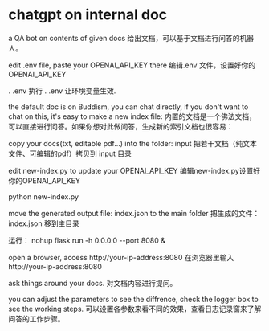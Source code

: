 # chatgpt on internal doc
 a QA bot on contents of given docs
给出文档，可以基于文档进行问答的机器人。

edit .env file, paste your OPENAI_API_KEY there
编辑.env 文件，设置好你的OPENAI_API_KEY

. .env
执行 . .env 让环境变量生效.

the default doc is on Buddism, you can chat directly, if you don't want to chat on this, it's easy to make a new index file:
内置的文档是一个佛法文档，可以直接进行问答。如果你想对此做问答，生成新的索引文档也很容易：

copy your docs(txt, editable pdf...) into the folder: input
把若干文档（纯文本文件、可编辑的pdf）拷贝到 input 目录

edit new-index.py to update your OPENAI_API_KEY
编辑new-index.py设置好你的OPENAI_API_KEY

python new-index.py

move the generated output file: index.json to the main folder
把生成的文件：index.json 移到主目录

运行：
nohup flask run -h 0.0.0.0 --port 8080 &

open a browser, access http://your-ip-address:8080
在浏览器里输入 http://your-ip-address:8080

ask things around your docs.
对文档内容进行提问。

you can adjust the parameters to see the diffrence, check the logger box to see the working steps.
可以设置各参数来看不同的效果，查看日志记录窗来了解问答的工作步骤。
